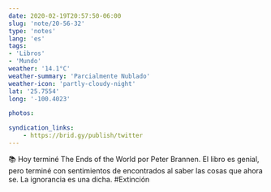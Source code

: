 ```yaml
---
date: 2020-02-19T20:57:50-06:00
slug: 'note/20-56-32'
type: 'notes'
lang: 'es'
tags:
- 'Libros'
- 'Mundo'
weather: '14.1°C'
weather-summary: 'Parcialmente Nublado'
weather-icon: 'partly-cloudy-night'
lat: '25.7554'
long: '-100.4023'

photos:

syndication_links:
    - https://brid.gy/publish/twitter
---
```

📚 Hoy terminé The Ends of the World por Peter Brannen. El libro es genial, pero terminé con sentimientos de encontrados al saber las cosas que ahora se. La ignorancia es una dicha.
  #Extinción